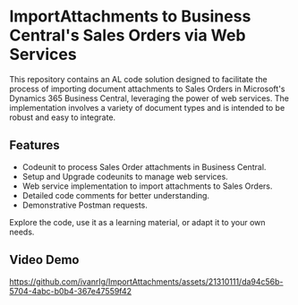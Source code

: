 <h1>ImportAttachments to Business Central's Sales Orders via Web Services</h1>

<p>This repository contains an AL code solution designed to facilitate the process of importing document attachments to Sales Orders in Microsoft's Dynamics 365 Business Central, leveraging the power of web services. The implementation involves a variety of document types and is intended to be robust and easy to integrate.</p>

<h2>Features</h2>
<ul>
    <li>Codeunit to process Sales Order attachments in Business Central.</li>
    <li>Setup and Upgrade codeunits to manage web services.</li>
    <li>Web service implementation to import attachments to Sales Orders.</li>
    <li>Detailed code comments for better understanding.</li>
    <li>Demonstrative Postman requests.</li>
</ul>

<p>Explore the code, use it as a learning material, or adapt it to your own needs.</p>

<h2>Video Demo</h2>


https://github.com/ivanrlg/ImportAttachments/assets/21310111/da94c56b-5704-4abc-b0b4-367e47559f42



